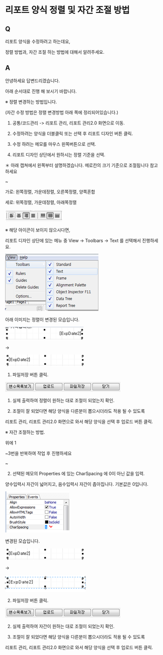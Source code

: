 # 리포트 양식 정렬 및 자간 조절 방법

## Q

리포트 양식을 수정하려고 하는데요,

정렬 방법과, 자간 조절 하는 방법에 대해서 알려주세요.

## A

안녕하세요 답변드리겠습니다.

아래 순서대로 진행 해 보시기 바랍니다.

※ 정렬 변경하는 방법입니다.

\(자간 수정 방법은 정렬 변경방법 아래 쪽에 정리되어있습니다.\)

1. 공통/코드관리 -&gt; 리포트 관리, 리포트 관리2.0 화면으로 이동.

1. 수정하려는 양식을 더블클릭 또는 선택 후 리포트 디자인 버튼 클릭.

1. 수정 하려는 메모를 마우스 왼쪽버튼으로 선택.

1. 리포트 디자인 상단에서 원하시는 정렬 기준을 선택.

＊ 아래 캡쳐에서 왼쪽부터 설명하겠습니다. 메로칸의 크기 기준으로 조절됩니다 참고하세요

~

가로: 왼쪽정렬, 가운데정렬, 오른쪽정렬, 양쪽혼합

세로: 위쪽정렬, 가운데정렬, 아래쪽정렬

![](../../.gitbook/assets/01%20%281%29.png)

※ 해당 아이콘이 보이지 않으시다면,

리포트 디자인 상단에 있는 메뉴 중 View -&gt; Toolbars -&gt; Text 를 선택해서 진행하세요.

![](../../.gitbook/assets/02view.png)

아래 이미지는 정렬이 변경된 모습입니다.

![](../../.gitbook/assets/03-_-_%20%282%29.png)

 -&gt; 

![](../../.gitbook/assets/04%20%2812%29.png)

1. 파일저장 버튼 클릭.

![](../../.gitbook/assets/05%20%289%29.png)

1. 실제 출력하여 정렬이 원하는 대로 조절이 되었는지 확인.

1. 조절이 잘 되었다면 해당 양식을 다른분이 뽑으시더라도 적용 될 수 있도록

리포트 관리, 리포트 관리2.0 화면으로 와서 해당 양식을 선택 후 업로드 버튼 클릭.

※ 자간 조절하는 방법.

위에 1

~3번을 반복하여 작업 후 진행하세요

~

2. 선택된 메모의 Properties 에 있는 CharSpacing 에 0이 아닌 값을 입력.

양수입력시 자간이 넓어지고, 음수입력시 자간이 좁아집니다. 기본값은 0입니다.

![](../../.gitbook/assets/06%20%284%29.png)

변경된 모습입니다.

![](../../.gitbook/assets/07.png)

 -&gt; 

![](../../.gitbook/assets/08-_-_.png)

2. 파일저장 버튼 클릭.

![](../../.gitbook/assets/09%20%289%29.png)

2. 실제 출력하여 자간이 원하는 대로 조절이 되었는지 확인.

2. 조절이 잘 되었다면 해당 양식을 다른분이 뽑으시더라도 적용 될 수 있도록

리포트 관리, 리포트 관리2.0 화면으로 와서 해당 양식을 선택 후 업로드 버튼 클릭.

